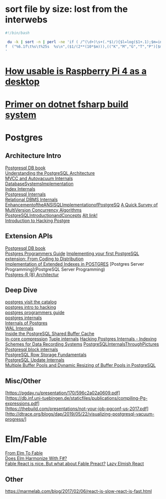 # sort file by size: lost from the interwebs
```bash
#!/bin/bash

 du -k | sort -n | perl -ne 'if ( /^(\d+)\s+(.*$)/){$l=log($1+.1);$m=int($l/log(1024)); print
f  ("%6.1f\t%s\t%25s  %s\n",($1/(2**(10*$m))),(("K","M","G","T","P")[$m]),"*"x (1.5*$l),$2);}
'
```


# [How usable is Raspberry Pi 4 as a desktop](raspberry_pi.md)

# [Primer on dotnet fsharp build system](dotnetfsharp.md)

# Postgres

## Architecture Intro  
[Postgresql DB book](https://www.db-book.com/db7/online-chapters-dir/32.pdf)  
[Understanding the PostgreSQL Architecture](https://severalnines.com/database-blog/understanding-postgresql-architecture)  
[MVCC and Autovacuum Internals](https://pgconf.in/files/presentations/2019/02-0101-MVCC_Autovacuum_Internals_PGCONF_2019.pdf)  
[DatabaseSystemsImplementation](https://cs.uwaterloo.ca/~david/cs448/Tutorial-postgres.pdf)  
[Index Internals](http://www.highgo.com/uploads/PGCON2017/434_Index-internals-PGCon2016.pdf)  
[Postgresql Internals](http://files.meetup.com/1990051/PostgreSQL%20Internals%20-%20Overview.pdf)  
[Relational DBMS Internals](http://pages.di.unipi.it/ghelli/bd2/DBMS-Internals.pdf)  
[EnhancementoftheANSISQLImplementationofPostgreSQ](https://www.ic.unicamp.br/~celio/livrobd/postgres/ansi_sql_implementation_postgresql.pdf)
[A Quick Survey of MultiVersion Concurrency Algorithms](http://gsf.hhg.to/mvcc-survey-1.0.pdf)  
[PostgreSQLIntroductionandConcepts](http://www.foo.be/docs-free/aw_pgsql_book.pdf) [Alt link!](http://www.db.ucsd.edu/static/cse132b-sp01/Postgress.pdf)  
[Introduction to Hacking Postgre](http://cgi.cse.unsw.edu.au/~cs9315/18s2/readings/HackingPostgreSQL.pdf)  

## Extension APIs  
[Postgresql DB book](https://www.db-book.com/db7/online-chapters-dir/32.pdf)  
[Postgres Programmers Guide](https://cis.temple.edu/~vasilis/Courses/CS33/Documentation/programmer.pdf)
[Implementing your first PostgreSQL extension: From Coding to Distribution](https://www.postgresql.eu/events/pgconfeu2019/sessions/session/2641/slides/265/Implementing%20your%20first%20PostgreSQL%20extension.pdf)  
[Implementation of Extended Indexes in POSTGRES](http://zeus.sai.msu.ru/~megera/postgres/gist/papers/aoki-postgres-gist.pdf)
[Postgres Server Programming](PostgreSQL Server Programming)  
[Postgres-R (8) Architectur](https://postgres-r.org/downloads/concept.pdf)


## Deep Dive  
[postgres visit the catalog](https://www.postgresql.eu/events/nordicpgday2019/sessions/session/2355/slides/173/visiting_the_catalog_pdfa.pdf)  
[postgres intro to hacking](https://www.cse.iitb.ac.in/infolab/Data/Courses/CS631/PostgreSQL-Resources/hacking_intro.pdf)  
[postgres programmers guide](https://cis.temple.edu/~vasilis/Courses/CS33/Documentation/programmer.pdf)  
[postgres internals](https://www.postgresql.org/docs/current/internals.html)   
[Internals of Postgres](http://www.interdb.jp/pg/)  
[WAL Internals](https://www.pgcon.org/2012/schedule/attachments/258_212_Internals%20Of%20PostgreSQL%20Wal.pdf)  
[Inside the PostgreSQL Shared Buffer Cache](https://www.2ndquadrant.com/wp-content/uploads/2019/05/Inside-the-PostgreSQL-Shared-Buffer-Cache.pdf)  
[In-core compression](https://afiskon.github.io/static/2017/postgresql-in-core-compression-pgconf2017.pdf)
[Tuple internals](https://pgconf.ru/media/2016/05/13/tuple-internals.pdf)
[Hacking Postgres Internals - Indexing Schemes for Data Recording Systems](https://www.akashtrehan.com/indexing-schemes/)
[PostgreSQLInternalsThroughPictures](https://www.postgresql.org/files/developer/internalpics.pdf)  
[Postgresql block internals](https://fritshoogland.wordpress.com/2017/07/01/postgresql-block-internals/)  
[PostgreSQL Row Storage Fundamentals](https://facility9.com/2011/03/postgresql-row-storage-fundamentals/)  
[PostgreSQL Update Internals](https://facility9.com/2011/04/postgresql-update-internals/)  
[Multiple Buffer Pools and Dynamic Resizing of Buffer Pools in PostgreSQL](https://research.cs.queensu.ca/home/cords2/no04.pdf)

## Misc/Other  
[https://pgday.ru/presentation/170/596c2a02a0609.pdf]    
[https://db.inf.uni-tuebingen.de/staticfiles/publications/compiling-Pg-expressions.pdf]   
[https://thebuild.com/presentations/not-your-job-pgconf-us-2017.pdf]    
[http://dtrace.org/blogs/dap/2019/05/22/visualizing-postgresql-vacuum-progress/]    


# Elm/Fable  

[From Elm To Fable](https://lucasmreis.github.io/blog/from-elm-to-fable/)  
[Does Elm Harmonize With F#?](https://lucasmreis.github.io/blog/does-elm-harmonize-with-f/#final-conclusions)  
[Fable React is nice. But what about Fable Preact?](https://medium.com/@kai.ito/fable-react-is-nice-but-what-about-fable-preact-517887ce2cde)
[Lazy Elmish React ](http://www.colinbull.net/)

## Other
<https://marmelab.com/blog/2017/02/06/react-is-slow-react-is-fast.html>
